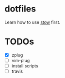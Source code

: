 # dotfiles

Learn how to use [stow](https://www.gnu.org/software/stow/) first.

# TODOs

- [x] zplug
- [ ] vim-plug
- [ ] install scripts
- [ ] travis
